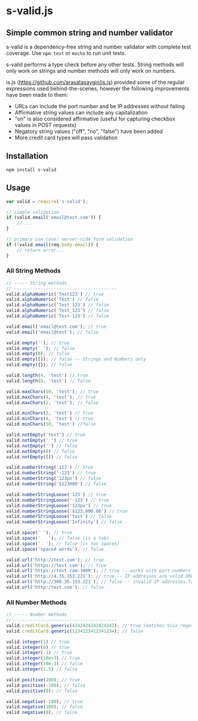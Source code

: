 # s-valid.js
## Simple common string and number validator
s-valid is a dependency-free string and number validator with complete test coverage. Use `npm test` or `mocha` to run unit tests.

s-valid performs a type check before any other tests. String methods will only work on strings and number methods will only work on numbers.

is.js (https://github.com/arasatasaygin/is.js) provided some of the regular expressions used behind-the-scenes, however the following improvements have been made to them:

- URLs can include the port number and be IP addresses without failing
- Affirmative string values can include any capitalization
- "on" is also considered affirmative (useful for capturing checkbox values in POST requests)
- Negatory string values ("off", "no", "false") have been added
- More credit card types will pass validation

## Installation
```
npm install s-valid
```

## Usage
```javascript
var valid = require('s-valid');

// simple validation
if (valid.email('email@test.com')) {
	// ...
}

// primary use case: server-side form validation
if (!valid.email(req.body.email)) {
	// return error...
}
```

### All String Methods
```javascript
// ----- String methods
// ---------------------------------------
valid.alphaNumeric('Test123') // true
valid.alphaNumeric('Tést') // false
valid.alphaNumeric('Test 123') // false
valid.alphaNumeric('Test_123') // false
valid.alphaNumeric('Test-123') // false

valid.email('email@test.com'); // true
valid.email('email@test'); // false

valid.empty(''); // true
valid.empty(' '); // false
valid.empty(0); // false
valid.empty([]); // false -- Strings and Numbers only
valid.empty({}); // false

valid.length(4, 'test') // true
valid.length(8, 'test') // false

valid.maxChars(10, 'test'); // true
valid.maxChars(4, 'test'); // true
valid.maxChars(2, 'test'); // false

valid.minChars(2, 'test') // true
valid.minChars(4, 'test') // true
valid.minChars(10, 'test') //false

valid.notEmpty('test') // true
valid.notEmpty(' ') // true
valid.notEmpty('') // false
valid.notEmpty(0) // false
valid.notEmpty([]) // false

valid.numberString('123') // true
valid.numberString('-123') // true
valid.numberString('123px') // false
valid.numberString('$123000') // false

valid.numberStringLoose('123') // true
valid.numberStringLoose('-123') // true
valid.numberStringLoose('123px') // true
valid.numberStringLoose('$123,000.00') // true
valid.numberStringLoose('test') // false
valid.numberStringLoose('Infinity') // false

valid.space(' '); // true
valid.space('	'); // false (is a tab)
valid.space('  '); // false (is two spaces)
valid.space('spaced words'); // false 

valid.url('http://test.com'); // true
valid.url('https://test.com'); // true
valid.url('https://test.com:3000'); // true -- works with port numbers
valid.url('http://4.35.153.221'); // true -- IP addresses are valid URLs
valid.url('http://300.35.153.221'); // false -- invalid IP addresses fail
valid.url('http:/test.com'); // false
```
### All Number Methods
```javascript
// ----- Number methods
// ---------------------------------------
valid.creditCard.generic(4242424242424242); // true (matches Visa regexp)
valid.creditCard.generic(1234123412341234); // false

valid.integer(1) // true
valid.integer(0) // true
valid.integer(-1) // true
valid.integer(10e+3) // true
valid.integer(10e-3) // false
valid.integer(1.5) // false

valid.positive(100); // true
valid.positive(-100); // false
valid.positive(0); // false

valid.negative(-100); // true
valid.negative(100); // false
valid.negative(0); // false

```